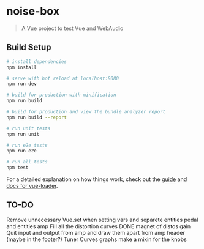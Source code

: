 # noise-box

> A Vue project to test Vue and WebAudio

## Build Setup

``` bash
# install dependencies
npm install

# serve with hot reload at localhost:8080
npm run dev

# build for production with minification
npm run build

# build for production and view the bundle analyzer report
npm run build --report

# run unit tests
npm run unit

# run e2e tests
npm run e2e

# run all tests
npm test
```

For a detailed explanation on how things work, check out the [guide](http://vuejs-templates.github.io/webpack/) and [docs for vue-loader](http://vuejs.github.io/vue-loader).



## TO-DO
Remove unnecessary Vue.set when setting vars and separete entities pedal and entities amp
Fill all the distortion curves DONE
magnet of distos gain
Quit input and output from amp and draw them apart from amp header (maybe in the footer?)
Tuner
Curves graphs
make a mixin for the knobs


